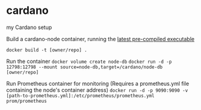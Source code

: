 # cardano
my Cardano setup

Build a cardano-node container, running the [latest pre-compiled executable](https://hydra.iohk.io/job/Cardano/cardano-node/cardano-node-linux/latest/)

```docker build -t [owner/repo] .```

Run the container
```docker volume create node-db```
```docker run -d -p 12798:12798 --mount source=node-db,target=/cardano/node-db [owner/repo]```

Run Prometheus container for monitoring
(Requires a prometheus.yml file containing the node's container address)
```docker run -d -p 9090:9090 -v [path-to-prometheus.yml]:/etc/prometheus/prometheus.yml prom/prometheus```
